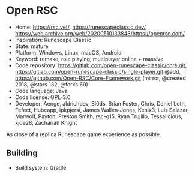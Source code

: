 # Open RSC

- Home: https://rsc.vet/, https://runescapeclassic.dev/, https://web.archive.org/web/20200510133848/https://openrsc.com/
- Inspiration: Runescape Classic
- State: mature
- Platform: Windows, Linux, macOS, Android
- Keyword: remake, role playing, multiplayer online + massive
- Code repository: https://gitlab.com/open-runescape-classic/core.git, https://gitlab.com/open-runescape-classic/single-player.git @add, https://github.com/Open-RSC/Core-Framework.git (mirror, @created 2018, @stars 132, @forks 60)
- Code language: Java
- Code license: GPL-3.0
- Developer: Aenge, aldrichdev, Bl0ds, Brian Foster, Chris, Daniel Loth, Fefect, Hubcapp, ipkpjersi, James Wallen-Jones, Kenix3, Luis Salazar, Marwolf, Payton, Preston Smith, rsc-g15, Ryan Trujillo, Tessalicious, xjoe28, Zachariah Knight

As close of a replica Runescape game experience as possible.

## Building

- Build system: Gradle
